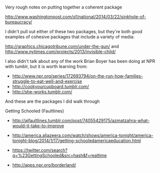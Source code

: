 Very rough notes on putting together a coherent package

http://www.washingtonpost.com/sf/national/2014/03/22/sinkhole-of-bureaucracy/


I didn't  pull out either of these two packages, but they're both good examples of cohesive packages that include a variety of media:
 
http://graphics.chicagotribune.com/under-the-gun/ and http://www.nytimes.com/projects/2013/invisible-child/
 
I also didn't talk about any of the work Brian Boyer has been doing at NPR with tumblr, but it is worth learning from:
+ http://www.npr.org/series/172693794/on-the-run-how-families-struggle-to-eat-well-and-exercise
+ http://cookyourcupboard.tumblr.com/
+ http://she-works.tumblr.com/
 
And these are the packages I did walk through
 
Getting Schooled (Faultlines)
+ http://ajfaultlines.tumblr.com/post/74055429175/azmatzahra-what-would-it-take-to-improve 
+ http://america.aljazeera.com/watch/shows/america-tonight/america-tonight-blog/2014/1/17/getting-schooledamericaeducation.html  
+ https://twitter.com/search?q=%23GettingSchooled&src=hash&f=realtime
 
+ http://apps.npr.org/borderland/
